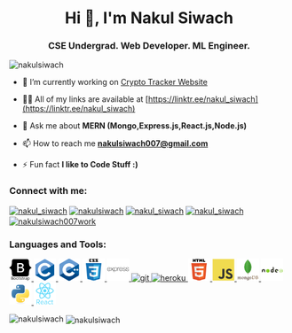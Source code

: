 <h1 align="center">Hi 👋, I'm Nakul Siwach</h1>
<h3 align="center">CSE Undergrad. Web Developer. ML Engineer.</h3>

<p align="left"> <img src="https://komarev.com/ghpvc/?username=nakulsiwach&label=Profile%20views&color=0e75b6&style=flat" alt="nakulsiwach" /> </p>

- 🔭 I’m currently working on [Crypto Tracker Website](https://crypto-tracker-nakulsiwach.herokuapp.com/)

- 👨‍💻 All of my links are available at [https://linktr.ee/nakul_siwach](https://linktr.ee/nakul_siwach)

- 💬 Ask me about **MERN (Mongo,Express.js,React.js,Node.js)**

- 📫 How to reach me **nakulsiwach007@gmail.com**

- ⚡ Fun fact **I like to Code Stuff :)**

<h3 align="left">Connect with me:</h3>
<p align="left">
<a href="https://linkedin.com/in/nakul_siwach" target="blank"><img align="center" src="https://raw.githubusercontent.com/rahuldkjain/github-profile-readme-generator/master/src/images/icons/Social/linked-in-alt.svg" alt="nakul_siwach" height="30" width="40" /></a>
<a href="https://instagram.com/nakulsiwach" target="blank"><img align="center" src="https://raw.githubusercontent.com/rahuldkjain/github-profile-readme-generator/master/src/images/icons/Social/instagram.svg" alt="nakulsiwach" height="30" width="40" /></a>
<a href="https://www.codechef.com/users/nakul_siwach" target="blank"><img align="center" src="https://cdn.jsdelivr.net/npm/simple-icons@3.1.0/icons/codechef.svg" alt="nakul_siwach" height="30" width="40" /></a>
<a href="https://codeforces.com/profile/nakul_siwach" target="blank"><img align="center" src="https://raw.githubusercontent.com/rahuldkjain/github-profile-readme-generator/master/src/images/icons/Social/codeforces.svg" alt="nakul_siwach" height="30" width="40" /></a>
<a href="https://www.leetcode.com/nakulsiwach007work" target="blank"><img align="center" src="https://raw.githubusercontent.com/rahuldkjain/github-profile-readme-generator/master/src/images/icons/Social/leet-code.svg" alt="nakulsiwach007work" height="30" width="40" /></a>
</p>

<h3 align="left">Languages and Tools:</h3>
<p align="left"> <a href="https://getbootstrap.com" target="_blank" rel="noreferrer"> <img src="https://raw.githubusercontent.com/devicons/devicon/master/icons/bootstrap/bootstrap-plain-wordmark.svg" alt="bootstrap" width="40" height="40"/> </a> <a href="https://www.cprogramming.com/" target="_blank" rel="noreferrer"> <img src="https://raw.githubusercontent.com/devicons/devicon/master/icons/c/c-original.svg" alt="c" width="40" height="40"/> </a> <a href="https://www.w3schools.com/cpp/" target="_blank" rel="noreferrer"> <img src="https://raw.githubusercontent.com/devicons/devicon/master/icons/cplusplus/cplusplus-original.svg" alt="cplusplus" width="40" height="40"/> </a> <a href="https://www.w3schools.com/css/" target="_blank" rel="noreferrer"> <img src="https://raw.githubusercontent.com/devicons/devicon/master/icons/css3/css3-original-wordmark.svg" alt="css3" width="40" height="40"/> </a> <a href="https://expressjs.com" target="_blank" rel="noreferrer"> <img src="https://raw.githubusercontent.com/devicons/devicon/master/icons/express/express-original-wordmark.svg" alt="express" width="40" height="40"/> </a> <a href="https://git-scm.com/" target="_blank" rel="noreferrer"> <img src="https://www.vectorlogo.zone/logos/git-scm/git-scm-icon.svg" alt="git" width="40" height="40"/> </a> <a href="https://heroku.com" target="_blank" rel="noreferrer"> <img src="https://www.vectorlogo.zone/logos/heroku/heroku-icon.svg" alt="heroku" width="40" height="40"/> </a> <a href="https://www.w3.org/html/" target="_blank" rel="noreferrer"> <img src="https://raw.githubusercontent.com/devicons/devicon/master/icons/html5/html5-original-wordmark.svg" alt="html5" width="40" height="40"/> </a> <a href="https://developer.mozilla.org/en-US/docs/Web/JavaScript" target="_blank" rel="noreferrer"> <img src="https://raw.githubusercontent.com/devicons/devicon/master/icons/javascript/javascript-original.svg" alt="javascript" width="40" height="40"/> </a> <a href="https://www.mongodb.com/" target="_blank" rel="noreferrer"> <img src="https://raw.githubusercontent.com/devicons/devicon/master/icons/mongodb/mongodb-original-wordmark.svg" alt="mongodb" width="40" height="40"/> </a> <a href="https://nodejs.org" target="_blank" rel="noreferrer"> <img src="https://raw.githubusercontent.com/devicons/devicon/master/icons/nodejs/nodejs-original-wordmark.svg" alt="nodejs" width="40" height="40"/> </a> <a href="https://www.python.org" target="_blank" rel="noreferrer"> <img src="https://raw.githubusercontent.com/devicons/devicon/master/icons/python/python-original.svg" alt="python" width="40" height="40"/> </a> <a href="https://reactjs.org/" target="_blank" rel="noreferrer"> <img src="https://raw.githubusercontent.com/devicons/devicon/master/icons/react/react-original-wordmark.svg" alt="react" width="40" height="40"/> </a> </p>

<p><img align="left" src="https://github-readme-stats.vercel.app/api/top-langs?username=nakulsiwach&show_icons=true&locale=en&layout=compact" alt="nakulsiwach" /></p>

<p>&nbsp;<img align="center" src="https://github-readme-stats.vercel.app/api?username=nakulsiwach&show_icons=true&locale=en" alt="nakulsiwach" /></p>
